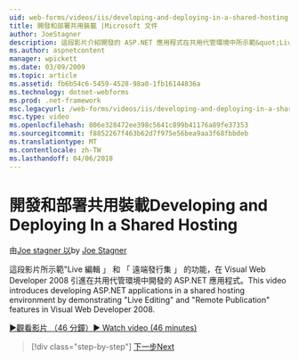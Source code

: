 ```yaml
---
uid: web-forms/videos/iis/developing-and-deploying-in-a-shared-hosting
title: 開發和部署共用裝載 |Microsoft 文件
author: JoeStagner
description: 這段影片介紹開發的 ASP.NET 應用程式在共用代管環境中所示範&quot;Live 編輯&quot;和&quot;遠端發行集 （& s)...
ms.author: aspnetcontent
manager: wpickett
ms.date: 03/09/2009
ms.topic: article
ms.assetid: fb6b54c6-5459-4528-98a0-1fb16144836a
ms.technology: dotnet-webforms
ms.prod: .net-framework
msc.legacyurl: /web-forms/videos/iis/developing-and-deploying-in-a-shared-hosting
msc.type: video
ms.openlocfilehash: 806e328472ee398c5641c899b41176a89fe37353
ms.sourcegitcommit: f8852267f463b62d7f975e56bea9aa3f68fbbdeb
ms.translationtype: MT
ms.contentlocale: zh-TW
ms.lasthandoff: 04/06/2018
---
```

<a name="developing-and-deploying-in-a-shared-hosting"></a><span data-ttu-id="abec1-103">開發和部署共用裝載</span><span class="sxs-lookup"><span data-stu-id="abec1-103">Developing and Deploying In a Shared Hosting</span></span>
====================
<span data-ttu-id="abec1-104">由[Joe stagner 以](https://github.com/JoeStagner)</span><span class="sxs-lookup"><span data-stu-id="abec1-104">by [Joe Stagner](https://github.com/JoeStagner)</span></span>

<span data-ttu-id="abec1-105">這段影片所示範"Live 編輯 」 和 「 遠端發行集 」 的功能，在 Visual Web Developer 2008 引進在共用代管環境中開發的 ASP.NET 應用程式。</span><span class="sxs-lookup"><span data-stu-id="abec1-105">This video introduces developing ASP.NET applications in a shared hosting environment by demonstrating "Live Editing" and "Remote Publication" features in Visual Web Developer 2008.</span></span>

[<span data-ttu-id="abec1-106">&#9654;觀看影片 （46 分鐘）</span><span class="sxs-lookup"><span data-stu-id="abec1-106">&#9654; Watch video (46 minutes)</span></span>](https://channel9.msdn.com/Blogs/ASP-NET-Site-Videos/developing-and-deploying-in-a-shared-hosting)

> [!div class="step-by-step"]
> [<span data-ttu-id="abec1-107">下一步</span><span class="sxs-lookup"><span data-stu-id="abec1-107">Next</span></span>](working-with-iis7-deligated-admin.md)
